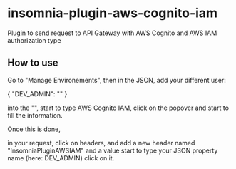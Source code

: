 # insomnia-plugin-aws-cognito-iam
Plugin to send request to API Gateway with AWS Cognito and AWS IAM authorization type

 ## How to use ##
 
 Go to "Manage Environements", then in the JSON, add your different user:

{
  "DEV_ADMIN": ""
}

into the "", start to type AWS Cognito IAM, click on the popover and start to fill the information.

Once this is done,

in your request, click on headers, and add a new header named "InsomniaPluginAWSIAM" and a value start to type your JSON property name (here: DEV_ADMIN) click on it.



